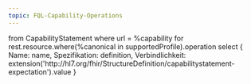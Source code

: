 ```yaml
---
topic: FQL-Capability-Operations
---
```


<fql>
from
    CapabilityStatement
where
    url = %capability
for rest.resource.where(%canonical in supportedProfile).operation
select
{
     Name: name,
     Spezifikation: definition,
     Verbindlichkeit: extension('http://hl7.org/fhir/StructureDefinition/capabilitystatement-expectation').value
}
</fql> 